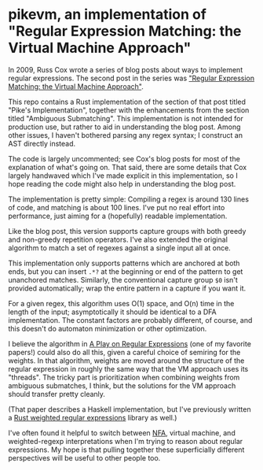 # pikevm, an implementation of "Regular Expression Matching: the Virtual Machine Approach"

In 2009, Russ Cox wrote a series of blog posts about ways to implement
regular expressions. The second post in the series was ["Regular
Expression Matching: the Virtual Machine Approach"][vm].

[vm]: https://swtch.com/~rsc/regexp/regexp2.html

This repo contains a Rust implementation of the section of that post
titled "Pike's Implementation", together with the enhancements from the
section titled "Ambiguous Submatching". This implementation is not
intended for production use, but rather to aid in understanding the blog
post. Among other issues, I haven't bothered parsing any regex syntax; I
construct an AST directly instead.

The code is largely uncommented; see Cox's blog posts for most of the
explanation of what's going on. That said, there are some details that
Cox largely handwaved which I've made explicit in this implementation,
so I hope reading the code might also help in understanding the blog
post.

The implementation is pretty simple: Compiling a regex is around 130
lines of code, and matching is about 100 lines. I've put no real effort
into performance, just aiming for a (hopefully) readable implementation.

Like the blog post, this version supports capture groups with both
greedy and non-greedy repetition operators. I've also extended the
original algorithm to match a set of regexes against a single input all
at once.

This implementation only supports patterns which are anchored at both
ends, but you can insert `.*?` at the beginning or end of the pattern to
get unanchored matches. Similarly, the conventional capture group `$0`
isn't provided automatically; wrap the entire pattern in a capture if
you want it.

For a given regex, this algorithm uses O(1) space, and O(n) time in the
length of the input; asymptotically it should be identical to a DFA
implementation. The constant factors are probably different, of course,
and this doesn't do automaton minimization or other optimization.

I believe the algorithm in [A Play on Regular Expressions][play] (one of
my favorite papers!) could also do all this, given a careful choice of
semiring for the weights. In that algorithm, weights are moved around
the structure of the regular expression in roughly the same way that the
VM approach uses its "threads". The tricky part is prioritization when
combining weights from ambiguous submatches, I think, but the solutions
for the VM approach should transfer pretty cleanly.

[play]: https://sebfisch.github.io/haskell-regexp/

(That paper describes a Haskell implementation, but I've previously
written a [Rust weighted regular expressions][weighted-regexp-rs]
library as well.)

[weighted-regexp-rs]: https://github.com/jameysharp/weighted-regexp-rs

I've often found it helpful to switch between [NFA][], virtual machine,
and weighted-regexp interpretations when I'm trying to reason about
regular expressions. My hope is that pulling together these
superficially different perspectives will be useful to other people too.

[NFA]: https://en.wikipedia.org/wiki/Nondeterministic_finite_automaton
